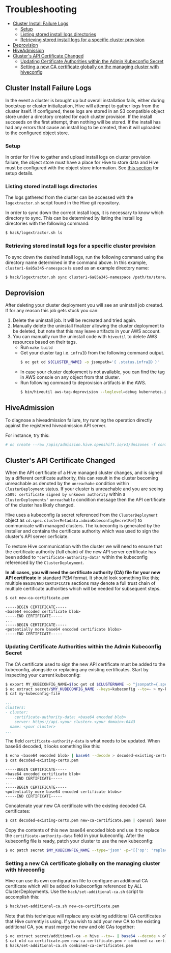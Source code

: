 # Troubleshooting

- [Cluster Install Failure Logs](#cluster-install-failure-logs)
  - [Setup](#setup)
  - [Listing stored install logs directories](#listing-stored-install-logs-directories)
  - [Retrieving stored install logs for a specific cluster provision](#retrieving-stored-install-logs-for-a-specific-cluster-provision)
- [Deprovision](#deprovision)
- [HiveAdmission](#hiveadmission)
- [Cluster's API Certificate Changed](#clusters-api-certificate-changed)
  - [Updating Certificate Authorities within the Admin Kubeconfig Secret](#updating-certificate-authorities-within-the-admin-kubeconfig-secret)
  - [Setting a new CA certificate globally on the managing cluster with hiveconfig](#setting-a-new-ca-certificate-globally-on-the-managing-cluster-with-hiveconfig)

## Cluster Install Failure Logs

In the event a cluster is brought up but overall installation fails, either during bootstrap or cluster initialization, Hive will attempt to gather logs from the cluster itself. If configured, these logs are stored in an S3 compatible object store under a directory created for each cluster provision. If the install succeeds on the first attempt, then nothing will be stored. If the install has had any errors that cause an install log to be created, then it will uploaded to the configured object store.

### Setup

In order for Hive to gather and upload install logs on cluster provision failure, the object store must have a place for Hive to store data and Hive must be configured with the object store information.
See [this section](using-hive.md#saving-logs-for-failed-provisions) for setup details.

### Listing stored install logs directories

The logs gathered from the cluster can be accessed with the `logextractor.sh` script found in the Hive git repository.

In order to sync down the correct install logs, it is necessary to know which directory to sync. This can be determined by listing the install log directories with the following command:

```bash
$ hack/logextractor.sh ls
```

### Retrieving stored install logs for a specific cluster provision

To sync down the desired install logs, run the following command using the directory name determined in the command above. In this example, `cluster1-6a85a345-namespace` is used as an example directory name:

```bash
$ hack/logextractor.sh sync cluster1-6a85a345-namespace /path/to/store/the/logs
```

## Deprovision

After deleting your cluster deployment you will see an uninstall job created. If for any reason this job gets stuck you can:

 1. Delete the uninstall job. It will be recreated and tried again.
 2. Manually delete the uninstall finalizer allowing the cluster deployment to be deleted, but note that this may leave artifacts in your AWS account.
 3. You can manually run the uninstall code with `hiveutil` to delete AWS resources based on their tags.
    * Run `make build`
    * Get your cluster tag i.e. `infraID` from the following command output.
      ```bash
      $ oc get cd ${CLUSTER_NAME} -o jsonpath='{ .status.infraID }'
      ```
    * In case your cluster deployment is not available, you can find the tag in AWS console on any object from that cluster.
    * Run following command to deprovision artifacts in the AWS.
      ```bash
      $ bin/hiveutil aws-tag-deprovision --loglevel=debug kubernetes.io/cluster/<infraID>=owned sigs.k8s.io/cluster-api-provider-aws/cluster/<infraID>=owned
      ```

## HiveAdmission

To diagnose a hiveadmission failure, try running the operation directly against the registered hiveadmission API server.

For instance, try this:
```sh
# oc create --raw /apis/admission.hive.openshift.io/v1/dnszones -f config/samples/hiveadmission-review-failure.json -v 8 | jq
```

## Cluster's API Certificate Changed

When the API certificate of a Hive managed cluster changes, and is signed by a different certificate authority, this can result in the cluster becoming unreachable as denoted by the `unreachabe` condition within `ClusterDeployment` status. If your cluster is unreachable and you are seeing `x509: certificate signed by unknown authority` within a `ClusterDeployments'` `unreachable` condition message then the API certificate of the cluster has likely changed.

Hive uses a kubeconfig (a secret referenced from the `ClusterDeployment` object as `cd.spec.clusterMetadata.adminKubeconfigSecretRef`) to communicate with managed clusters. The kubeconfig is generated by the installer and contains the certificate authority which was used to sign the cluster's API server cerficiate.

To restore Hive communication with the cluster we will need to ensure that the certificate authority (full chain) of the new API server certificate has been added to `"certificate-authority-data"` within the kubeconfig referenced by the `ClusterDeployment`.

**In all cases, you will need the certificate authority (CA) file for your new API certificate** in standard PEM format. It should look something like this; multiple `BEGIN/END` `CERTIFICATE` sections may denote a full trust chain of multiple certificate authorities which will be needed for subsequent steps.
```sh
$ cat new-ca-certificate.pem
```

```
-----BEGIN CERTIFICATE-----
<base64 encoded certificate blob>
-----END CERTIFICATE-----
...
-----BEGIN CERTIFICATE-----
<potentially more base64 encoded certificate blobs>
-----END CERTIFICATE-----
```

### Updating Certificate Authorities within the Admin Kubeconfig Secret

The CA certificate used to sign the new API certificate must be added to the kubeconfig, alongside or replacing any existing certificates. Start by inspecting your current kubeconfig:

```sh
$ export MY_KUBECONFIG_NAME=$(oc get cd $CLUSTERNAME -o "jsonpath={.spec.clusterMetadata.adminKubeconfigSecretRef.name}")
$ oc extract secret/$MY_KUBECONFIG_NAME --keys=kubeconfig --to=- > my-kubeconfig-file
$ cat my-kubeconfig-file
```

```yaml
...
clusters:
- cluster:
    certificate-authority-data: <base64 encoded blob>
    server: https://api.<your cluster>.<your domain>:6443
  name: <your cluster>
...
```

The field `certificate-authority-data` is what needs to be updated. When base64 decoded, it looks something like this:

```sh
$ echo <base64 encoded blob> | base64 --decode > decoded-existing-certs.pem
$ cat decoded-existing-certs.pem
```

```
-----BEGIN CERTIFICATE-----
<base64 encoded certificate blob>
-----END CERTIFICATE-----
...
-----BEGIN CERTIFICATE-----
<potentially more base64 encoded certificate blobs>
-----END CERTIFICATE-----
```

Concatenate your new CA certificate with the existing decoded CA certificates:

```sh
$ cat decoded-existing-certs.pem new-ca-certificate.pem | openssl base64 -A
```

Copy the contents of this new base64 encoded blob and use it to replace the `certificate-authority-data` field in your kubeconfig. After the kubeconfig file is ready, patch your cluster to use the new kubeconfig:

```sh
$ oc patch secret $MY_KUBECONFIG_NAME --type='json' -p="[{'op': 'replace', 'path': '/data/kubeconfig', 'value': '$(openssl base64 -A -in my-updated-kubeconfig-file)'},{'op': 'replace', 'path': '/data/raw-kubeconfig', 'value': '$(openssl base64 -A -in my-updated-kubeconfig-file)'}]"
```

### Setting a new CA certificate globally on the managing cluster with hiveconfig

Hive can use its own configuration file to configure an additional CA certificate which will be added to kubeconfigs referenced by _ALL_ ClusterDeployments.  Use the `hack/set-additional-ca.sh` script to accomplish this:

```sh
$ hack/set-additional-ca.sh new-ca-certificate.pem
```

Note that this technique will replace any existing additional CA certificates that Hive currently is using.  If you wish to add your new CA to the existing additional CA, you must merge the new and old CAs together:

```sh
$ oc extract secret/additional-ca -n hive --to=- | base64 --decode > old-ca-certificate.pem
$ cat old-ca-certificate.pem new-ca-certificate.pem > combined-ca-certificates.pem
$ hack/set-additional-ca.sh combined-ca-certificates.pem
```